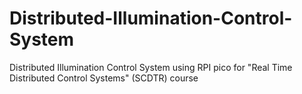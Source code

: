 # Distributed-Illumination-Control-System
Distributed Illumination Control System using RPI pico for "Real Time Distributed Control Systems" (SCDTR) course 
